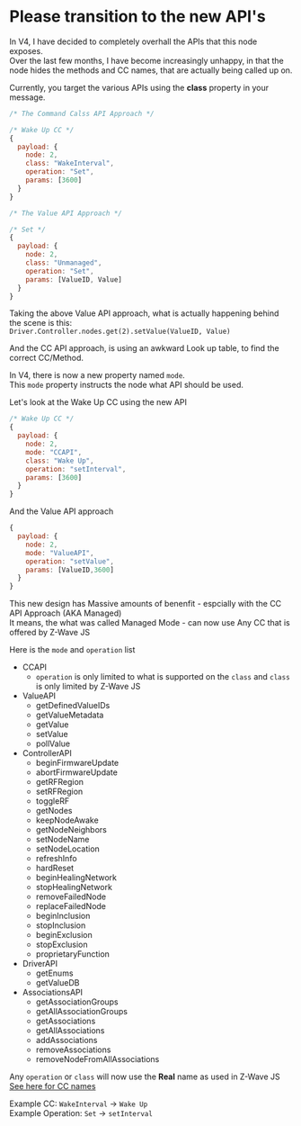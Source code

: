 # Please transition to the new API's

In V4, I have decided to completely overhall the APIs that this node exposes.  
Over the last few months, I have become increasingly unhappy, in that the node hides the methods and CC names, that are actually being called up on.

Currently, you target the various APIs using the **class** property in your message.

```javascript
/* The Command Calss API Approach */

/* Wake Up CC */
{
  payload: {
    node: 2,
    class: "WakeInterval",
    operation: "Set",
    params: [3600] 
  }
}
```

```javascript
/* The Value API Approach */

/* Set */
{
  payload: {
    node: 2,
    class: "Unmanaged",
    operation: "Set",
    params: [ValueID, Value] 
  }
}
```

Taking the above Value API approach, what is actually happening behind the scene is this:  
```Driver.Controller.nodes.get(2).setValue(ValueID, Value)```

And the CC API approach, is using an awkward Look up table, to find the correct CC/Method.

In V4, there is now a new property named ```mode```.  
This ```mode``` property instructs the node what API should be used.

Let's look at the Wake Up CC using the new API
```javascript
/* Wake Up CC */
{
  payload: {
    node: 2,
    mode: "CCAPI",
    class: "Wake Up",
    operation: "setInterval",
    params: [3600] 
  }
}
```

And the Value API approach
```javascript
{
  payload: {
    node: 2,
    mode: "ValueAPI",
    operation: "setValue",
    params: [ValueID,3600] 
  }
}
```

This new design has Massive amounts of benenfit - espcially with the CC API Approach (AKA Managed)  
It means, the what was called Managed Mode - can now use Any CC that is offered by Z-Wave JS

Here is the ```mode``` and ```operation``` list
 - CCAPI
   - ```operation``` is only limited to what is supported on the ```class``` and ```class``` is only limited by Z-Wave JS
 - ValueAPI
   - getDefinedValueIDs
   - getValueMetadata
   - getValue
   - setValue
   - pollValue
 - ControllerAPI
   - beginFirmwareUpdate
   - abortFirmwareUpdate
   - getRFRegion
   - setRFRegion
   - toggleRF
   - getNodes
   - keepNodeAwake
   - getNodeNeighbors 
   - setNodeName
   - setNodeLocation
   - refreshInfo
   - hardReset
   - beginHealingNetwork
   - stopHealingNetwork
   - removeFailedNode
   - replaceFailedNode
   - beginInclusion
   - stopInclusion
   - beginExclusion
   - stopExclusion
   - proprietaryFunction
 - DriverAPI
   - getEnums
   - getValueDB
 - AssociationsAPI
   - getAssociationGroups
   - getAllAssociationGroups
   - getAssociations
   - getAllAssociations
   - addAssociations
   - removeAssociations
   - removeNodeFromAllAssociations

Any ```operation``` or ```class``` will now use the **Real** name as used in Z-Wave JS  
[See here for CC names](https://zwave-js.github.io/node-zwave-js/#/api/CCs/index)

Example CC: ```WakeInterval``` -> ```Wake Up```  
Example Operation: ```Set``` -> ```setInterval```


